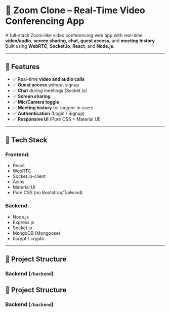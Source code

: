 # 🎥 Zoom Clone – Real-Time Video Conferencing App

A full-stack Zoom-like video conferencing web app with real-time **video/audio**, **screen sharing**, **chat**, **guest access**, and **meeting history**. Built using **WebRTC**, **Socket.io**, **React**, and **Node.js**.

---

## 🚀 Features

- ✅ Real-time **video and audio calls**
- ✅ **Guest access** without signup
- ✅ **Chat** during meetings (Socket.io)
- ✅ **Screen sharing**
- ✅ **Mic/Camera toggle**
- ✅ **Meeting history** for logged-in users
- ✅ **Authentication** (Login / Signup)
- ✅ **Responsive UI** (Pure CSS + Material UI)

---

## 🧰 Tech Stack

### Frontend:
- React
- WebRTC
- Socket.io-client
- Axios
- Material UI
- Pure CSS (no Bootstrap/Tailwind)

### Backend:
- Node.js
- Express.js
- Socket.io
- MongoDB (Mongoose)
- bcrypt / crypto

---

## 🔌 Project Structure

### Backend (`/backend`)


## 🔌 Project Structure

### Backend (`/backend`)

 
